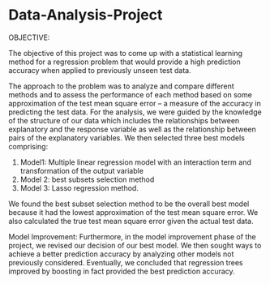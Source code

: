 # Data-Analysis-Project
OBJECTIVE:

The objective of this project was to come up with a statistical learning method for a regression problem that would provide a high prediction accuracy when applied to previously unseen test data.  

The approach to the problem was to analyze and compare different methods and to assess the performance of each method based on some approximation of the test mean square error – a measure of the accuracy in predicting the test data. For the analysis, we were guided by the knowledge of the structure of our data which includes the relationships between explanatory and the response variable as well as the relationship between pairs of the explanatory variables. We then selected three best models comprising: 

1.	Model1: Multiple linear regression model with an interaction term and transformation of the output variable 
2.	Model 2: best subsets selection method 
3.	Model 3: Lasso regression method. 

We found the best subset selection method to be the overall best model because it had the lowest approximation of the test mean square error. We also calculated the true test mean square error given the actual test data. 

Model Improvement:
Furthermore, in the model improvement phase of the project, we revised our decision of our best model. We then sought ways to achieve a better prediction accuracy by analyzing other models not previously considered. Eventually, we concluded that regression trees improved by boosting in fact provided the best prediction accuracy. 
